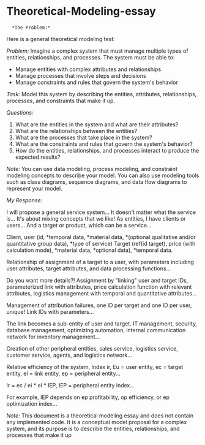 # Theoretical-Modeling-essay

      *The Problem:*

Here is a general theoretical modeling test:

_Problem:_ Imagine a complex system that must manage multiple types of entities, relationships, and processes. The system must be able to:
- Manage entities with complex attributes and relationships
- Manage processes that involve steps and decisions
- Manage constraints and rules that govern the system's behavior

_Task:_ Model this system by describing the entities, attributes, relationships, processes, and constraints that make it up.

_Questions:_
1. What are the entities in the system and what are their attributes?
2. What are the relationships between the entities?
3. What are the processes that take place in the system?
4. What are the constraints and rules that govern the system's behavior?
5. How do the entities, relationships, and processes interact to produce the expected results?

_Note:_ You can use data modeling, process modeling, and constraint modeling concepts to describe your model. You can also use modeling tools such as class diagrams, sequence diagrams, and data flow diagrams to represent your model.

*My Response:*

I will propose a general service system... It doesn't matter what the service is... It's about mixing concepts that we like! As entities, I have clients or users... And a target or product, which can be a service...

Client, user (id, *temporal data, *material data, *(optional qualitative and/or quantitative group data), *type of service)
Target (ref(id target), price (with calculation mode), *material data, *optional data), *temporal data.

Relationship of assignment of a target to a user, with parameters including user attributes, target attributes, and data processing functions...

Do you want more details?! Assignment by "linking" user and target IDs, parameterized link with attributes, price calculation function with relevant attributes, logistics management with temporal and quantitative attributes...

Management of attribution failures, one ID per target and one ID per user, unique! Link IDs with parameters...

The link becomes a sub-entity of user and target. IT management, security, database management, optimizing automation, internal communication network for inventory management...

Creation of other peripheral entities, sales service, logistics service, customer service, agents, and logistics network...

Relative efficiency of the system, Index ir, Eu = user entity, ec = target entity, el = link entity, ep = peripheral entity...

Ir = ec / ei * el * IEP, IEP = peripheral entity index...

For example, IEP depends on ep profitability, op efficiency, or ep optimization index...

*Note:* This document is a theoretical modeling essay and does not contain any implemented code. It is a conceptual model proposal for a complex system, and its purpose is to describe the entities, relationships, and processes that make it up

